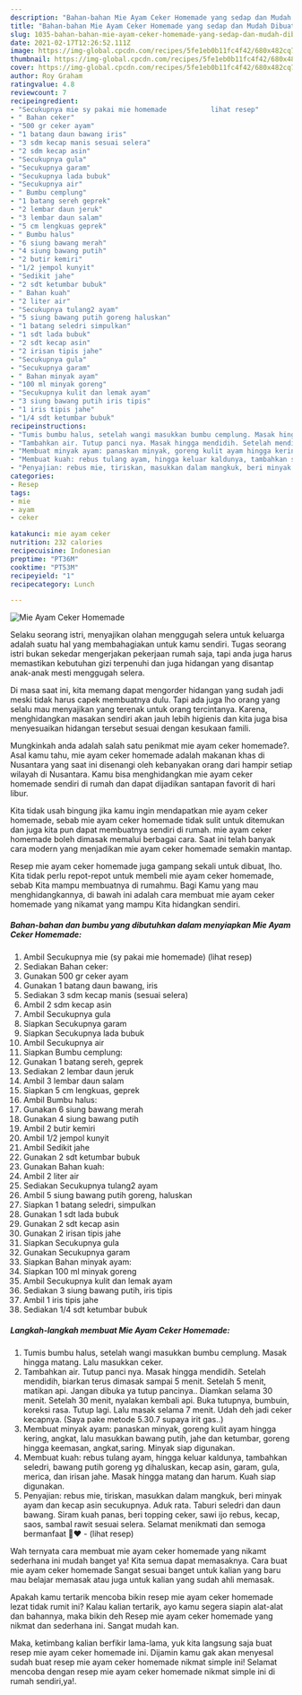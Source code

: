 ```yaml
---
description: "Bahan-bahan Mie Ayam Ceker Homemade yang sedap dan Mudah Dibuat"
title: "Bahan-bahan Mie Ayam Ceker Homemade yang sedap dan Mudah Dibuat"
slug: 1035-bahan-bahan-mie-ayam-ceker-homemade-yang-sedap-dan-mudah-dibuat
date: 2021-02-17T12:26:52.111Z
image: https://img-global.cpcdn.com/recipes/5fe1eb0b11fc4f42/680x482cq70/mie-ayam-ceker-homemade-foto-resep-utama.jpg
thumbnail: https://img-global.cpcdn.com/recipes/5fe1eb0b11fc4f42/680x482cq70/mie-ayam-ceker-homemade-foto-resep-utama.jpg
cover: https://img-global.cpcdn.com/recipes/5fe1eb0b11fc4f42/680x482cq70/mie-ayam-ceker-homemade-foto-resep-utama.jpg
author: Roy Graham
ratingvalue: 4.8
reviewcount: 7
recipeingredient:
- "Secukupnya mie sy pakai mie homemade           lihat resep"
- " Bahan ceker"
- "500 gr ceker ayam"
- "1 batang daun bawang iris"
- "3 sdm kecap manis sesuai selera"
- "2 sdm kecap asin"
- "Secukupnya gula"
- "Secukupnya garam"
- "Secukupnya lada bubuk"
- "Secukupnya air"
- " Bumbu cemplung"
- "1 batang sereh geprek"
- "2 lembar daun jeruk"
- "3 lembar daun salam"
- "5 cm lengkuas geprek"
- " Bumbu halus"
- "6 siung bawang merah"
- "4 siung bawang putih"
- "2 butir kemiri"
- "1/2 jempol kunyit"
- "Sedikit jahe"
- "2 sdt ketumbar bubuk"
- " Bahan kuah"
- "2 liter air"
- "Secukupnya tulang2 ayam"
- "5 siung bawang putih goreng haluskan"
- "1 batang seledri simpulkan"
- "1 sdt lada bubuk"
- "2 sdt kecap asin"
- "2 irisan tipis jahe"
- "Secukupnya gula"
- "Secukupnya garam"
- " Bahan minyak ayam"
- "100 ml minyak goreng"
- "Secukupnya kulit dan lemak ayam"
- "3 siung bawang putih iris tipis"
- "1 iris tipis jahe"
- "1/4 sdt ketumbar bubuk"
recipeinstructions:
- "Tumis bumbu halus, setelah wangi masukkan bumbu cemplung. Masak hingga matang. Lalu masukkan ceker."
- "Tambahkan air. Tutup panci nya. Masak hingga mendidih. Setelah mendidih, biarkan terus dimasak sampai 5 menit. Setelah 5 menit, matikan api. Jangan dibuka ya tutup pancinya.. Diamkan selama 30 menit. Setelah 30 menit, nyalakan kembali api. Buka tutupnya, bumbuin, koreksi rasa. Tutup lagi. Lalu masak selama 7 menit. Udah deh jadi ceker kecapnya. (Saya pake metode 5.30.7 supaya irit gas..)"
- "Membuat minyak ayam: panaskan minyak, goreng kulit ayam hingga kering, angkat, lalu masukkan bawang putih, jahe dan ketumbar, goreng hingga keemasan, angkat,saring. Minyak siap digunakan."
- "Membuat kuah: rebus tulang ayam, hingga keluar kaldunya, tambahkan seledri, bawang putih goreng yg dihaluskan, kecap asin, garam, gula, merica, dan irisan jahe. Masak hingga matang dan harum. Kuah siap digunakan."
- "Penyajian: rebus mie, tiriskan, masukkan dalam mangkuk, beri minyak ayam dan kecap asin secukupnya. Aduk rata. Taburi seledri dan daun bawang. Siram kuah panas, beri topping ceker, sawi ijo rebus, kecap, saos, sambal rawit sesuai selera. Selamat menikmati dan semoga bermanfaat 🤗❤           (lihat resep)"
categories:
- Resep
tags:
- mie
- ayam
- ceker

katakunci: mie ayam ceker 
nutrition: 232 calories
recipecuisine: Indonesian
preptime: "PT36M"
cooktime: "PT53M"
recipeyield: "1"
recipecategory: Lunch

---
```



![Mie Ayam Ceker Homemade](https://img-global.cpcdn.com/recipes/5fe1eb0b11fc4f42/680x482cq70/mie-ayam-ceker-homemade-foto-resep-utama.jpg)

Selaku seorang istri, menyajikan olahan menggugah selera untuk keluarga adalah suatu hal yang membahagiakan untuk kamu sendiri. Tugas seorang istri bukan sekedar mengerjakan pekerjaan rumah saja, tapi anda juga harus memastikan kebutuhan gizi terpenuhi dan juga hidangan yang disantap anak-anak mesti menggugah selera.

Di masa  saat ini, kita memang dapat mengorder hidangan yang sudah jadi meski tidak harus capek membuatnya dulu. Tapi ada juga lho orang yang selalu mau menyajikan yang terenak untuk orang tercintanya. Karena, menghidangkan masakan sendiri akan jauh lebih higienis dan kita juga bisa menyesuaikan hidangan tersebut sesuai dengan kesukaan famili. 



Mungkinkah anda adalah salah satu penikmat mie ayam ceker homemade?. Asal kamu tahu, mie ayam ceker homemade adalah makanan khas di Nusantara yang saat ini disenangi oleh kebanyakan orang dari hampir setiap wilayah di Nusantara. Kamu bisa menghidangkan mie ayam ceker homemade sendiri di rumah dan dapat dijadikan santapan favorit di hari libur.

Kita tidak usah bingung jika kamu ingin mendapatkan mie ayam ceker homemade, sebab mie ayam ceker homemade tidak sulit untuk ditemukan dan juga kita pun dapat membuatnya sendiri di rumah. mie ayam ceker homemade boleh dimasak memalui berbagai cara. Saat ini telah banyak cara modern yang menjadikan mie ayam ceker homemade semakin mantap.

Resep mie ayam ceker homemade juga gampang sekali untuk dibuat, lho. Kita tidak perlu repot-repot untuk membeli mie ayam ceker homemade, sebab Kita mampu membuatnya di rumahmu. Bagi Kamu yang mau menghidangkannya, di bawah ini adalah cara membuat mie ayam ceker homemade yang nikamat yang mampu Kita hidangkan sendiri.

<!--inarticleads1-->

##### Bahan-bahan dan bumbu yang dibutuhkan dalam menyiapkan Mie Ayam Ceker Homemade:

1. Ambil Secukupnya mie (sy pakai mie homemade)           (lihat resep)
1. Sediakan  Bahan ceker:
1. Gunakan 500 gr ceker ayam
1. Gunakan 1 batang daun bawang, iris
1. Sediakan 3 sdm kecap manis (sesuai selera)
1. Ambil 2 sdm kecap asin
1. Ambil Secukupnya gula
1. Siapkan Secukupnya garam
1. Siapkan Secukupnya lada bubuk
1. Ambil Secukupnya air
1. Siapkan  Bumbu cemplung:
1. Gunakan 1 batang sereh, geprek
1. Sediakan 2 lembar daun jeruk
1. Ambil 3 lembar daun salam
1. Siapkan 5 cm lengkuas, geprek
1. Ambil  Bumbu halus:
1. Gunakan 6 siung bawang merah
1. Gunakan 4 siung bawang putih
1. Ambil 2 butir kemiri
1. Ambil 1/2 jempol kunyit
1. Ambil Sedikit jahe
1. Gunakan 2 sdt ketumbar bubuk
1. Gunakan  Bahan kuah:
1. Ambil 2 liter air
1. Sediakan Secukupnya tulang2 ayam
1. Ambil 5 siung bawang putih goreng, haluskan
1. Siapkan 1 batang seledri, simpulkan
1. Gunakan 1 sdt lada bubuk
1. Gunakan 2 sdt kecap asin
1. Gunakan 2 irisan tipis jahe
1. Siapkan Secukupnya gula
1. Gunakan Secukupnya garam
1. Siapkan  Bahan minyak ayam:
1. Siapkan 100 ml minyak goreng
1. Ambil Secukupnya kulit dan lemak ayam
1. Sediakan 3 siung bawang putih, iris tipis
1. Ambil 1 iris tipis jahe
1. Sediakan 1/4 sdt ketumbar bubuk




<!--inarticleads2-->

##### Langkah-langkah membuat Mie Ayam Ceker Homemade:

1. Tumis bumbu halus, setelah wangi masukkan bumbu cemplung. Masak hingga matang. Lalu masukkan ceker.
1. Tambahkan air. Tutup panci nya. Masak hingga mendidih. Setelah mendidih, biarkan terus dimasak sampai 5 menit. Setelah 5 menit, matikan api. Jangan dibuka ya tutup pancinya.. Diamkan selama 30 menit. Setelah 30 menit, nyalakan kembali api. Buka tutupnya, bumbuin, koreksi rasa. Tutup lagi. Lalu masak selama 7 menit. Udah deh jadi ceker kecapnya. (Saya pake metode 5.30.7 supaya irit gas..)
1. Membuat minyak ayam: panaskan minyak, goreng kulit ayam hingga kering, angkat, lalu masukkan bawang putih, jahe dan ketumbar, goreng hingga keemasan, angkat,saring. Minyak siap digunakan.
1. Membuat kuah: rebus tulang ayam, hingga keluar kaldunya, tambahkan seledri, bawang putih goreng yg dihaluskan, kecap asin, garam, gula, merica, dan irisan jahe. Masak hingga matang dan harum. Kuah siap digunakan.
1. Penyajian: rebus mie, tiriskan, masukkan dalam mangkuk, beri minyak ayam dan kecap asin secukupnya. Aduk rata. Taburi seledri dan daun bawang. Siram kuah panas, beri topping ceker, sawi ijo rebus, kecap, saos, sambal rawit sesuai selera. Selamat menikmati dan semoga bermanfaat 🤗❤ -           (lihat resep)




Wah ternyata cara membuat mie ayam ceker homemade yang nikamt sederhana ini mudah banget ya! Kita semua dapat memasaknya. Cara buat mie ayam ceker homemade Sangat sesuai banget untuk kalian yang baru mau belajar memasak atau juga untuk kalian yang sudah ahli memasak.

Apakah kamu tertarik mencoba bikin resep mie ayam ceker homemade lezat tidak rumit ini? Kalau kalian tertarik, ayo kamu segera siapin alat-alat dan bahannya, maka bikin deh Resep mie ayam ceker homemade yang nikmat dan sederhana ini. Sangat mudah kan. 

Maka, ketimbang kalian berfikir lama-lama, yuk kita langsung saja buat resep mie ayam ceker homemade ini. Dijamin kamu gak akan menyesal sudah buat resep mie ayam ceker homemade nikmat simple ini! Selamat mencoba dengan resep mie ayam ceker homemade nikmat simple ini di rumah sendiri,ya!.

